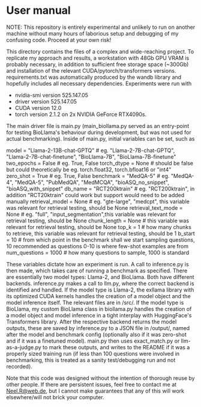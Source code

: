 # User manual 

NOTE: This repository is entirely experimental and unlikely to run on another machine without many hours of laborious setup and debugging of my confusing code. Proceed at your own risk!

This directory contains the files of a complex and wide-reaching project. To replicate my approach and results, a workstation with 48Gb GPU VRAM is probably necessary, in addition to sufficient free storage space (~300Gb) and installation of the relevant CUDA/pytorch/transformers versions. requirements.txt was automatically produced by the wandb library and hopefully includes all necessary dependencies. Experiments were run with 
* nvidia-smi version 525.147.05
* driver version 525.147.05
* CUDA version 12.0
* torch version 2.1.2
on 2x NVIDIA GeForce RTX4090s.

The main driver file is main.py (main_biollama.py served as an entry-point for testing BioLlama's behaviour during development, but was not used for actual benchmarking). Inside of main.py, initial variables can be set, such as


model =  "Llama-2-13B-chat-GPTQ" # eg. "Llama-2-7B-chat-GPTQ", "Llama-2-7B-chat-finetune", "BioLlama-7B", "BioLlama-7B-finetune"
two_epochs = False # eg. True, False
torch_dtype = None # should be false but could theoretically be eg. torch.float32, torch.bfloat16 or "int4"
zero_shot = True # eg. True, False
benchmark = "MedQA-5" # eg. "MedQA-4", "MedQA-5", "PubMedQA", "MedMCQA", "bioASQ_no_snippet", "bioASQ_with_snippet"
db_name = "RCT200ktrain" # eg. "RCT200ktrain", in addition "RCT20ktrain" could work but support would need to be added manually
retrieval_model = None # eg. "gte-large", "medcpt", this variable was relevant for retrieval testing, should be None 
retrieval_text_mode = None # eg. "full", "input_segmentation",this variable was relevant for retrieval testing, should be None
chunk_length = None # this variable was relevant for retrieval testing, should be None
top_k = 1 # how many chunks to retrieve, this variable was relevant for retrieval testing, should be 1
b_start = 10 # from which point in the benchmark shall we start sampling questions, 10 recommended as questions 0-10 is where few-shot examples are from
num_questions = 1000 # how many questions to sample, 1000 is standard

These variables dictate how an experiment is run. A call to inference.py is then made, which takes care of running a benchmark as specified. There are essentially two model types: Llama-2, and BioLlama. Both have different backends. inference.py makes a call to llm.py, where the correct backend is identified and handled. If the model type is Llama-2, the exllama library with its optimized CUDA kernels handles the creation of a model object and the model inference itself. The relevant files are in /src/. If the model type is BioLlama, my custom BioLlama class in biollama.py handles the creation of a model object and model inference in a tight interplay with HuggingFace's Transformers library. After the respective backend returns the model outputs, these are saved by inference.py to a JSON file in /output/, named after the model and benchmark config (optionally also if it was zero-shot and if it was a finetuned model). main.py then uses exact_match.py or llm-as-a-judge.py to mark these outputs, and writes to the README if it was a properly sized training run (if less than 100 questions were involved in benchmarking, this is treated as a sanity test/debugging run and not recorded).

Note that this code was designed without the intention of thorough reuse by other people. If there are persistent issues, feel free to contact me at Neel.R@web.de, but I cannot make guarantees that any of this will work elsewhere/will not brick your computer.